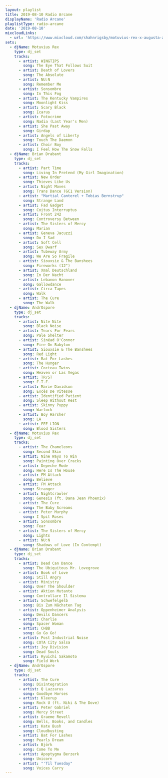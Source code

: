 ```yaml
---
layout: playlist
title: 2019-08-10 Radio Arcane
displayName: 'Radio Arcane'
playlistType: radio-arcane
date: '2019-08-10'
mixcloudLinks:
  - url: 'https://www.mixcloud.com/shahnrigsby/motuvius-rex-x-augusta-at-radio-arcane-monthly'
sets:
  - djName: Motuvius Rex
    type: dj_set
    tracks:
      - artist: WINGTIPS
        song: The Eye That Follows Suit
      - artist: Death of Lovers
        song: The Absolute
      - artist: NU:N
        song: Remember Me
      - artist: Sonsombre
        song: In This Fog
      - artist: The Kentucky Vampires
        song: Moonlight Kiss
      - artist: Scary Black
        song: Icarus
      - artist: Fotocrime
        song: Nadia (Last Year's Men)
      - artist: She Past Away
        song: Girdap
      - artist: Angels of Liberty
        song: Touch The Daemon
      - artist: Choir Boy
        song: I Feel How The Snow Falls
  - djName: Brian Drabant
    type: dj_set        
    tracks:
      - artist: Part Time
        song: Living In Pretend (My Girl Imagination)
      - artist: New Order
        song: Thieves Like Us
      - artist: Night Moves
        song: Trans Dance (GC1 Version)
      - artist: "Martial Canterel + Tobias Bernstrup"
        song: Strange Land
      - artist: Fad Gadget
        song: Coitus Interruptus
      - artist: Front 242
        song: Controversy Between
      - artist: The Sisters of Mercy
        song: Marian
      - artist: Geneva Jacuzzi
        song: Do I Sad
      - artist: Soft Cell
        song: Sex Dwarf
      - artist: Tubeway Army
        song: We Are So Fragile  
      - artist: Siouxsie & The Banshees
        song: Fireworks (12")
      - artist: Xmal Deutschland
        song: In Der Nacht
      - artist: Lebanon Hanover
        song: Gallowdance
      - artist: Circa Tapes
        song: Walk
      - artist: The Cure
        song: The Walk
  - djName: AndrOspore
    type: dj_set
    tracks:
      - artist: Nite Nite
        song: Black Noise
      - artist: Tears For Fears
        song: Pale Shelter
      - artist: Sinéad O'Connor
        song: Fire On Babylon
      - artist: Siouxsie & The Banshees
        song: Red Light
      - artist: Bat For Lashes
        song: The Hunger
      - artist: Cocteau Twins
        song: Heaven or Las Vegas
      - artist: TR/ST
        song: F.T.F.
      - artist: Marie Davidson
        song: Excès De Vitesse
      - artist: Identified Patient
        song: Sleep Without Rest
      - artist: Skinny Puppy
        song: Warlock
      - artist: Boy Harsher
        song: LA
      - artist: FEE LION
        song: Blood Sisters        
  - djName: Motuvius Rex
    type: dj_set
    tracks:
      - artist: The Chameleons
        song: Second Skin
      - artist: Nine Ways To Win
        song: Painting Over Cracks
      - artist: Depeche Mode
        song: Here Is The House
      - artist: FM Attack
        song: Believe
      - artist: FM Attack
        song: Stranger
      - artist: Nightcrawler
        song: Genesis (ft. Dana Jean Phoenix)
      - artist: The Cure
        song: The Baby Screams
      - artist: Peter Murphy
        song: I Spit Roses
      - artist: Sonsombre
        song: Fear
      - artist: The Sisters of Mercy
        song: Lights
      - artist: NU:N
        song: Shadows of Love (In Contempt)
  - djName: Brian Drabant
    type: dj_set
    tracks:
      - artist: Dead Can Dance
        song: The Ubiquitous Mr. Lovegrove
      - artist: Book of Love
        song: Still Angry
      - artist: Ministry
        song: Over The Shoulder
      - artist: Aktion Mutante
        song: Controllare Il Sistema
      - artist: Schwefelgelb
        song: Bis Zum Nächsten Tag
      - artist: Oppenheimer Analysis
        song: Devils Dancers
      - artist: Charlie
        song: Spacer Woman
      - artist: CHBB
        song: Go Go Go!
      - artist: Post Industrial Noise
        song: COTA City Salsa
      - artist: Joy Division
        song: Dead Souls
      - artist: Ryuichi Sakamoto
        song: Field Work   
  - djName: AndrOspore
    type: dj_set
    tracks:
      - artist: The Cure
        song: Disintegration
      - artist: Q Lazzarus
        song: Goodbye Horses
      - artist: Kleerup
        song: Rock U (ft. Niki & The Dove)
      - artist: Peter Gabriel
        song: Mercy Street
      - artist: Graeme Revell
        song: Bells, Books, and Candles
      - artist: Kate Bush
        song: Cloudbusting
      - artist: Bat For Lashes
        song: Pearls Dream
      - artist: Björk
        song: Come To Me
      - artist: Apoptygma Berzerk
        song: Unicorn
      - artist: "'Til Tuesday"
        song: Voices Carry
---
```

